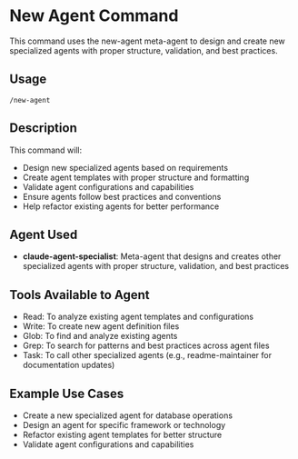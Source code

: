 # New Agent Command

This command uses the new-agent meta-agent to design and create new specialized agents with proper structure, validation, and best practices.

## Usage

```
/new-agent
```

## Description

This command will:
- Design new specialized agents based on requirements
- Create agent templates with proper structure and formatting
- Validate agent configurations and capabilities
- Ensure agents follow best practices and conventions
- Help refactor existing agents for better performance

## Agent Used

- **claude-agent-specialist**: Meta-agent that designs and creates other specialized agents with proper structure, validation, and best practices

## Tools Available to Agent

- Read: To analyze existing agent templates and configurations
- Write: To create new agent definition files
- Glob: To find and analyze existing agents
- Grep: To search for patterns and best practices across agent files
- Task: To call other specialized agents (e.g., readme-maintainer for documentation updates)

## Example Use Cases

- Create a new specialized agent for database operations
- Design an agent for specific framework or technology
- Refactor existing agent templates for better structure
- Validate agent configurations and capabilities